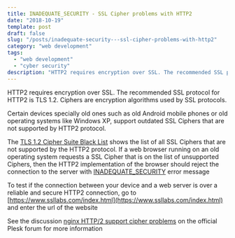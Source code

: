 ```yaml
---
title: INADEQUATE_SECURITY - SSL Cipher problems with HTTP2
date: "2018-10-19"
template: post
draft: false
slug: "/posts/inadequate-security---ssl-cipher-problems-with-http2"
category: "web development"
tags:
  - "web development"
  - "cyber security"
description: "HTTP2 requires encryption over SSL. The recommended SSL protocol for HTTP2 is TLS 1.2. Ciphers are encryption algorithms used by SSL protocols."
---
```


HTTP2 requires encryption over SSL. The recommended SSL protocol for HTTP2 is TLS 1.2. Ciphers are encryption algorithms used by SSL protocols.

Certain devices specially old ones such as old Android mobile phones or old operating systems like Windows XP, support outdated SSL Ciphers that are not supported by HTTP2 protocol.

The [TLS 1.2 Cipher Suite Black List](https://http2.github.io/http2-spec/#BadCipherSuites) shows the list of all SSL Ciphers that are not supported by the HTTP2 protocol. If a web browser running on an old operating system requests a SSL Cipher that is on the list of unsupported Ciphers, then the HTTP2 implementation of the browser should reject the connection to the server with [INADEQUATE_SECURITY](https://http2.github.io/http2-spec/#INADEQUATE_SECURITY) error message

To test if the connection between your device and a web server is over a reliable and secure HTTP2 connection, go to [https://www.ssllabs.com/index.html](https://www.ssllabs.com/index.html) and enter the url of the website

See the discussion [nginx HTTP/2 support cipher problems](https://talk.plesk.com/threads/nginx-http-2-support-cipher-problems.337707/) on the official Plesk forum for more information
